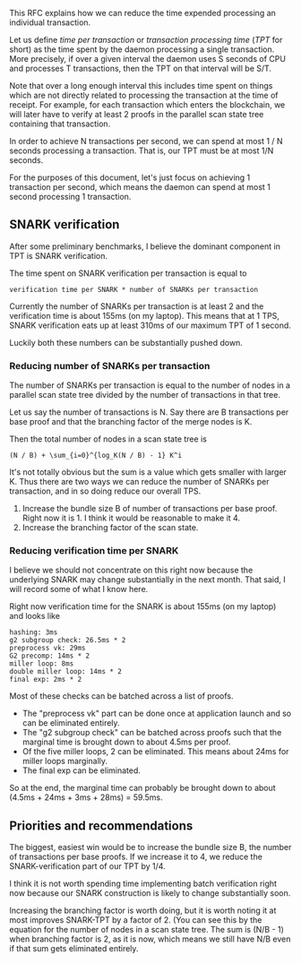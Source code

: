 This RFC explains how we can reduce the time expended processing an individual transaction.

Let us define *time per transaction* or *transaction processing time* (*TPT* for short) as
the time spent by the daemon processing a single transaction. More precisely,
if over a given interval the daemon uses S seconds of CPU and processes
T transactions, then the TPT on that interval will be S/T.

Note that over a long enough interval this includes time spent on things which are not directly related to processing the transaction at the time of receipt. For example, for each transaction which enters the blockchain, we will later have to verify at least 2 proofs in the parallel scan state tree containing that transaction.

In order to achieve N transactions per second, we can spend at most 1 / N seconds processing a transaction. That is, our TPT must be at most 1/N seconds.

For the purposes of this document, let's just focus on achieving 1 transaction per second, which means the daemon can spend at most 1 second processing 1 transaction.

## SNARK verification

After some preliminary benchmarks, I believe the dominant component in TPT is SNARK verification.

The time spent on SNARK verification per transaction is equal to

```
verification time per SNARK * number of SNARKs per transaction
```

Currently the number of SNARKs per transaction is at least 2 and the verification time is about 155ms (on my laptop). This means that at 1 TPS, SNARK verification eats up at least 310ms of our maximum TPT of 1 second.

Luckily both these numbers can be substantially pushed down. 

### Reducing number of SNARKs per transaction

The number of SNARKs per transaction is equal to the number of nodes in a parallel scan state tree divided by the number of transactions in that tree.

Let us say the number of transactions is N. Say there are B transactions per base proof and that the branching factor of the merge nodes is K.

Then the total number of nodes in a scan state tree is

```
(N / B) + \sum_{i=0}^{log_K(N / B) - 1} K^i
```

It's not totally obvious but the sum is a value which gets smaller with larger K. Thus there are two ways we can reduce the number of SNARKs per transaction, and in so doing reduce our overall TPS.

1. Increase the bundle size B of number of transactions per base proof. Right now it is 1. I think it would be reasonable to make it 4.
2. Increase the branching factor of the scan state.

### Reducing verification time per SNARK

I believe we should not concentrate on this right now because the underlying SNARK may change substantially in the next month. That said, I will record some of what I know here.

Right now verification time for the SNARK is about 155ms (on my laptop) and looks like

```
hashing: 3ms
g2 subgroup check: 26.5ms * 2
preprocess vk: 29ms
G2 precomp: 14ms * 2
miller loop: 8ms
double miller loop: 14ms * 2
final exp: 2ms * 2
```

Most of these checks can be batched across a list of proofs.

- The "preprocess vk" part can be done once at application launch and so can be eliminated entirely.
- The "g2 subgroup check" can be batched across proofs such that the marginal time is brought down to about 4.5ms per proof.
- Of the five miller loops, 2 can be eliminated. This means about 24ms for miller loops marginally.
- The final exp can be eliminated.

So at the end, the marginal time can probably be brought down to about (4.5ms + 24ms + 3ms + 28ms) = 59.5ms.

## Priorities and recommendations

The biggest, easiest win would be to increase the bundle size B, the number of transactions per base proofs.
If we increase it to 4, we reduce the SNARK-verification part of our TPT by 1/4. 

I think it is not worth spending time implementing batch verification right now because our SNARK construction is likely to change substantially soon.

Increasing the branching factor is worth doing, but it is worth noting it at most improves SNARK-TPT  by a factor of 2. (You can see this by the equation for the number of nodes in a scan state tree. The sum is (N/B - 1) when branching factor is 2, as it is now, which means we still have N/B even if that sum gets eliminated entirely.
